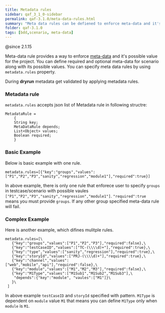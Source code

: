 ```yaml
---
title: Metadata rules
sidebar: qaf_3_1_0-sidebar
permalink: qaf-3.1.0/meta-data-rules.html
summary: "Meta data rules can be defiened to enforce meta-data and it's possible value for the project"
folder: qaf-3.1.0
tags: [bdd,scenario, meta-data]
---
```


@since 2.1.15

Meta-data rule provides a way to enforce [meta-data](scenario-meta-data.html) and it's possible value for the project. 
You can define required and optional meta-data for scenario along with its possible values. 
You can specify meta data rules by using `metadata.rules` property. 

During **dryrun** metadata get validated by applying metadata rules.

### Metadata rule
 `metadata.rules` accepts json list of Metadata rule in following structre:
```
MetadataRule =
	{
	String key;
	MetaDataRule depends;
	List<Object> values;
	Boolean required;
	}
 ```
 
 ### Basic Example
 
 Below is basic example with one rule.
 ```
 metadata.rules=[{"key":"groups","values":["P1","P2","P3","sanity","regression","module1"],"required":true}]
 ```
 
  In above example, there is only one rule that enforece user to specify `groups` in testcase/scenario with possible vaules `["P1","P2","P3","sanity","regression","module1"]`. `"required":true` means you must provide `groups`.
  If any other group specified meta-data rule will fail.
  
 ### Complex Example
 
 Here is another example, which difines mulitple rules.
 
 ```
 metadata.rules=[\
    {"key":"groups","values":["P1","P2","P3"],"required":false},\
    {"key":"testCaseID","values":["TC-(\\\\d)+"],"required":true},\
    {"key":"type","values":["sanity","regression"],"required":true},\
    {"key":"storyId","values":["PRJ-(\\\\d)+"],"required":true},\
    {"key":"channel","values":["web","mobile","api"],"required":false},\
    {"key":"module","values":["M1","M2","M3"],"required":false},\
    {"key":"M1Type","values":["M1Sub1","M1Sub2","M1Sub3"],\
  	 "depends":{"key":"module", "vaules":["M1"]}\
  	}\
  ]
  ```
  In above example `testCaseID` and `storyId` specified with pattern. `M1Type` is dependent on `module` value `M1` that means 
  you can define `M1Type` only when `module` is `M1`.
  
  
